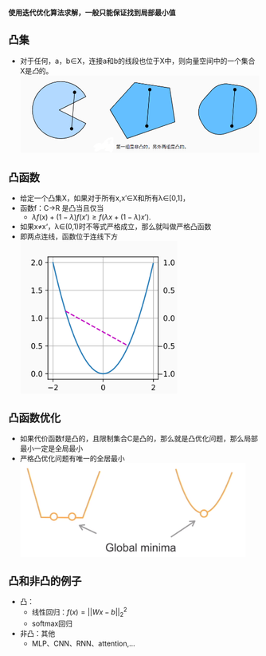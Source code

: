 **使用迭代优化算法求解，一般只能保证找到局部最小值**

## 凸集

- 对于任何，a，b∈X，连接a和b的线段也位于X中，则向量空间中的一个集合X是*凸*的。<img src="img/1.png" alt="1" style="zoom:80%;" />

## 凸函数

- 给定一个凸集X，如果对于所有x,x′∈X和所有λ∈[0,1]，
- 函数f：C->R 是凸当且仅当 
  - $\lambda f(x) + (1-\lambda) f(x') \geq f(\lambda x + (1-\lambda) x').$
- 如果x≠x‘，λ∈(0,1)时不等式严格成立，那么就叫做严格凸函数
- 即两点连线，函数位于连线下方 <img src="img/2.png" alt="2" style="zoom:80%;" />

## 凸函数优化

- 如果代价函数f是凸的，且限制集合C是凸的，那么就是凸优化问题，那么局部最小一定是全局最小
- 严格凸优化问题有唯一的全居最小<img src="img/3.png" alt="3" style="zoom:80%;" />

## 凸和非凸的例子

- 凸：
  - 线性回归：$f(x)= ||Wx-b||^2_2$
  - softmax回归
- 非凸：其他
  - MLP、CNN、RNN、attention,...